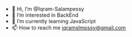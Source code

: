 - 👋 Hi, I’m @Iqram-Salampessy
- 👀 I’m interested in BackEnd
- 🌱 I’m currently learning JavaScript
- 📫 How to reach me iqramslmpssy@gmail.com

<!---
Iqram-Salampessy/Iqram-Salampessy is a ✨ special ✨ repository because its `README.md` (this file) appears on your GitHub profile.
You can click the Preview link to take a look at your changes.
--->
